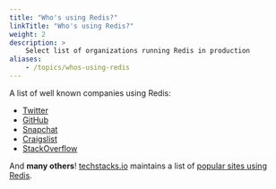 ```yaml
---
title: "Who's using Redis?"
linkTitle: "Who's using Redis?"
weight: 2
description: >
    Select list of organizations running Redis in production
aliases:
    - /topics/whos-using-redis
---
```


A list of well known companies using Redis:

* [Twitter](https://twitter.com)
* [GitHub](https://github.com)
* [Snapchat](https://www.snapchat.com)
* [Craigslist](https://www.craigslist.org)
* [StackOverflow](https://stackoverflow.com)

And **many others**! [techstacks.io](https://techstacks.io) maintains a list of [popular sites using Redis](https://techstacks.io/tech/redis).
